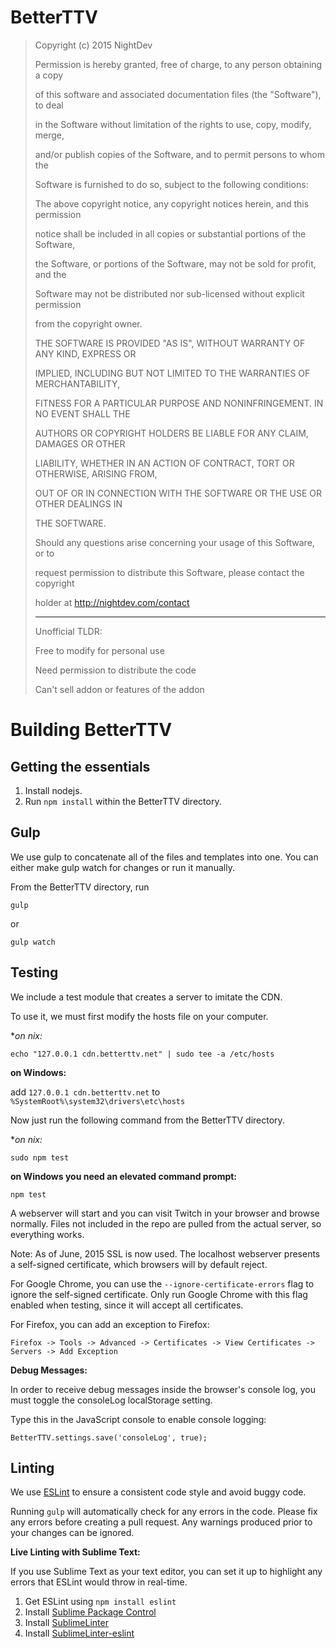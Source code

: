 BetterTTV
=========

>
>  Copyright (c) 2015 NightDev
>
>
>  Permission is hereby granted, free of charge, to any person obtaining a copy
>
>  of this software and associated documentation files (the "Software"), to deal
>
>  in the Software without limitation of the rights to use, copy, modify, merge,
>
>  and/or publish copies of the Software, and to permit persons to whom the
>
>  Software is furnished to do so, subject to the following conditions:
>
>
>  The above copyright notice, any copyright notices herein, and this permission
>
>  notice shall be included in all copies or substantial portions of the Software,
>
>  the Software, or portions of the Software, may not be sold for profit, and the
>
>  Software may not be distributed nor sub-licensed without explicit permission
>
>  from the copyright owner.
>
>
>  THE SOFTWARE IS PROVIDED "AS IS", WITHOUT WARRANTY OF ANY KIND, EXPRESS OR
>
>  IMPLIED, INCLUDING BUT NOT LIMITED TO THE WARRANTIES OF MERCHANTABILITY,
>
>  FITNESS FOR A PARTICULAR PURPOSE AND NONINFRINGEMENT. IN NO EVENT SHALL THE
>
>  AUTHORS OR COPYRIGHT HOLDERS BE LIABLE FOR ANY CLAIM, DAMAGES OR OTHER
>
>  LIABILITY, WHETHER IN AN ACTION OF CONTRACT, TORT OR OTHERWISE, ARISING FROM,
>
>  OUT OF OR IN CONNECTION WITH THE SOFTWARE OR THE USE OR OTHER DEALINGS IN
>
>  THE SOFTWARE.
>
>
>  Should any questions arise concerning your usage of this Software, or to
>
>  request permission to distribute this Software, please contact the copyright
>
>  holder at http://nightdev.com/contact
>
>
>  ---------------------------------
> 
>
>   Unofficial TLDR:
>
>   Free to modify for personal use
>
>   Need permission to distribute the code
>
>   Can't sell addon or features of the addon
>

Building BetterTTV
===

Getting the essentials
---
1. Install nodejs.
2. Run ```npm install``` within the BetterTTV directory.

Gulp
---
We use gulp to concatenate all of the files and templates into one. You can either make gulp watch for changes or run it manually.

From the BetterTTV directory, run
```
gulp
```
or
```
gulp watch
```

Testing
----

We include a test module that creates a server to imitate the CDN.

To use it, we must first modify the hosts file on your computer.

**on *nix:**
```
echo "127.0.0.1 cdn.betterttv.net" | sudo tee -a /etc/hosts
```

**on Windows:**

add ```127.0.0.1 cdn.betterttv.net``` to ```%SystemRoot%\system32\drivers\etc\hosts```

Now just run the following command from the BetterTTV directory.

**on *nix:**
```
sudo npm test
```

**on Windows you need an elevated command prompt:**
```
npm test
```

A webserver will start and you can visit Twitch in your browser and browse normally. Files not included in the repo are pulled from the actual server, so everything works.

Note: As of June, 2015 SSL is now used. The localhost webserver presents a self-signed certificate, which browsers will by default reject.

For Google Chrome, you can use the ```--ignore-certificate-errors``` flag to ignore the self-signed certificate. Only run Google Chrome with this flag enabled when testing, since it will accept all certificates.

For Firefox, you can add an exception to Firefox:

    Firefox -> Tools -> Advanced -> Certificates -> View Certificates -> Servers -> Add Exception

**Debug Messages:**

In order to receive debug messages inside the browser's console log, you must toggle the consoleLog localStorage setting.

Type this in the JavaScript console to enable console logging:
```
BetterTTV.settings.save('consoleLog', true);
```

Linting
---
We use [ESLint](http://eslint.org/) to ensure a consistent code style and avoid buggy code.

Running ```gulp``` will automatically check for any errors in the code. Please fix any errors before creating a pull request. Any warnings produced prior to your changes can be ignored.

**Live Linting with Sublime Text:**

If you use Sublime Text as your text editor, you can set it up to highlight any errors that ESLint would throw in real-time.

1. Get ESLint using ```npm install eslint```
2. Install [Sublime Package Control](https://packagecontrol.io/installation)
3. Install [SublimeLinter](http://www.sublimelinter.com/en/latest/installation.html#installing-via-pc)
4. Install [SublimeLinter-eslint](https://github.com/roadhump/SublimeLinter-eslint#linter-installation)
